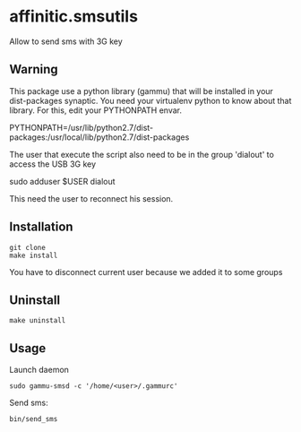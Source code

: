 affinitic.smsutils
==================

Allow to send sms with 3G key


Warning
-------

This package use a python library (gammu) that will be installed in your dist-packages synaptic. You need your virtualenv python to know about that library. For this, edit your PYTHONPATH envar.

PYTHONPATH=/usr/lib/python2.7/dist-packages:/usr/local/lib/python2.7/dist-packages


The user that execute the script also need to be in the group 'dialout' to access the USB 3G key

sudo adduser $USER dialout

This need the user to reconnect his session.


Installation
------------

    git clone
    make install
You have to disconnect current user because we added it to some groups

Uninstall
---------

    make uninstall


Usage
-----

Launch daemon

    sudo gammu-smsd -c '/home/<user>/.gammurc'

Send sms:

    bin/send_sms
